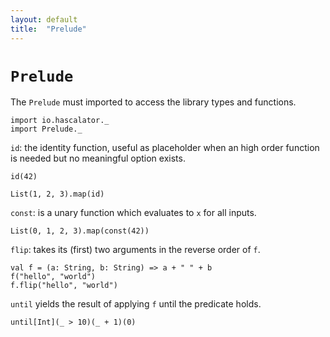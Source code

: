 ```yaml
---
layout: default
title:  "Prelude"
---
```


# `Prelude`

The `Prelude` must imported to access the library types and functions.

```tut:silent
import io.hascalator._
import Prelude._
```

`id`: the identity function, useful as placeholder when an high order
 function is needed but no meaningful option exists.

```tut
id(42)
```

```tut
List(1, 2, 3).map(id)
```

`const`: is a unary function which evaluates to `x` for all inputs.

```tut
List(0, 1, 2, 3).map(const(42))
```

`flip`: takes its (first) two arguments in the reverse order of `f`.

```tut
val f = (a: String, b: String) => a + " " + b
f("hello", "world")
f.flip("hello", "world")
```

`until` yields the result of applying `f` until the predicate holds.

```tut
until[Int](_ > 10)(_ + 1)(0)
```
